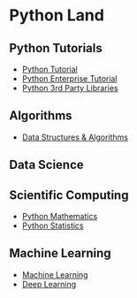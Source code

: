 # Python Land

## Python Tutorials
- [Python Tutorial]()
- [Python Enterprise Tutorial]()
- [Python 3rd Party Libraries]()

## Algorithms
- [Data Structures & Algorithms]()

## Data Science

## Scientific Computing
- [Python Mathematics]()
- [Python Statistics]()

## Machine Learning
- [Machine Learning]()
- [Deep Learning]()
